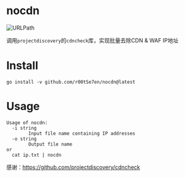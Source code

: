 # nocdn

![URLPath](https://socialify.git.ci/r00tSe7en/nocdn/image?description=1&forks=1&issues=1&language=1&name=1&owner=1&pattern=Floating%20Cogs&pulls=1&stargazers=1&theme=Dark)

调用`projectdiscovery`的`cdncheck`库，实现批量去除CDN &amp; WAF IP地址

# Install

```
go install -v github.com/r00tSe7en/nocdn@latest
```

# Usage

```
Usage of nocdn:
  -i string
        Input file name containing IP addresses
  -o string
        Output file name
or
  cat ip.txt | nocdn
```

感谢：https://github.com/projectdiscovery/cdncheck

